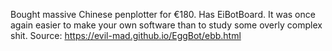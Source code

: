 Bought massive Chinese penplotter for €180. Has EiBotBoard.
It was once again easier to make your own software than to study some overly complex shit.
Source: https://evil-mad.github.io/EggBot/ebb.html
